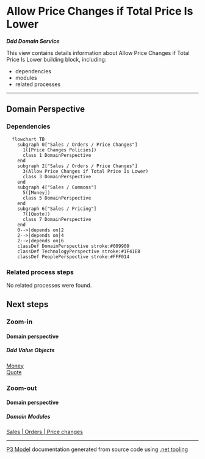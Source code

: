 ﻿
# Allow Price Changes if Total Price Is Lower

***Ddd Domain Service***  

This view contains details information about Allow Price Changes if Total Price Is Lower building block, including:
- dependencies
- modules
- related processes  

---



## Domain Perspective


### Dependencies

```mermaid
  flowchart TB
    subgraph 0["Sales / Orders / Price Changes"]
      1([Price Changes Policies])
      class 1 DomainPerspective
    end
    subgraph 2["Sales / Orders / Price Changes"]
      3(Allow Price Changes if Total Price Is Lower)
      class 3 DomainPerspective
    end
    subgraph 4["Sales / Commons"]
      5([Money])
      class 5 DomainPerspective
    end
    subgraph 6["Sales / Pricing"]
      7([Quote])
      class 7 DomainPerspective
    end
    0-->|depends on|2
    2-->|depends on|4
    2-->|depends on|6
    classDef DomainPerspective stroke:#009900
    classDef TechnologyPerspective stroke:#1F41EB
    classDef PeoplePerspective stroke:#FFF014
```

### Related process steps

No related processes were found.  

## Next steps


### Zoom-in


#### Domain perspective


##### Ddd Value Objects

[Money](../../Commons/Money.md)  
[Quote](../../Pricing/Quote.md)  

### Zoom-out


#### Domain perspective


##### Domain Modules

[Sales | Orders | Price changes](PriceChanges.md)  

---

[P3 Model](https://github.com/P3-model/P3-model) documentation generated from source code using [.net tooling](https://github.com/P3-model/P3-model-dotnet)